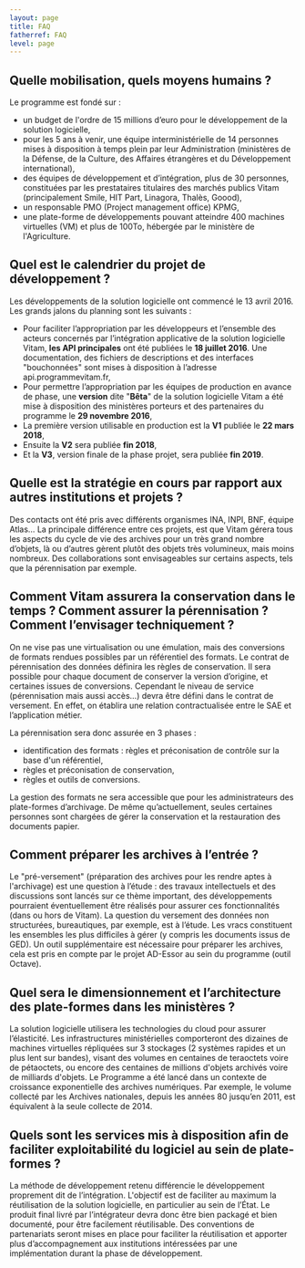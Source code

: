 ```yaml
---
layout: page
title: FAQ
fatherref: FAQ
level: page
---
```


## Quelle mobilisation, quels moyens humains ?

Le programme est fondé sur :

* un budget de l'ordre de 15 millions d’euro pour le développement de la solution logicielle,
* pour les 5 ans à venir, une équipe interministérielle de 14 personnes mises 
à disposition à temps plein par leur Administration (ministères de la Défense, de 
la Culture, des Affaires étrangères et du Développement international),
* des équipes de développement et d’intégration, plus de 30 personnes, constituées 
par les prestataires titulaires des marchés publics Vitam (principalement Smile, HIT Part, Linagora, Thalès, Goood),
* un responsable PMO (Project management office) KPMG,
* une plate-forme de développements pouvant atteindre 400 machines virtuelles (VM) et plus de 100To, hébergée par le ministère de l'Agriculture.

## Quel est le calendrier du projet de développement ?

Les développements de la solution logicielle ont commencé le 13 avril 2016.
Les grands jalons du planning sont les suivants :

* Pour faciliter l’appropriation par les développeurs et l’ensemble des acteurs concernés par
l’intégration applicative de la solution logicielle Vitam, **les 
API principales** ont été publiées le **18 juillet   2016**. 
Une documentation, des fichiers de descriptions et des interfaces "bouchonnées" 
sont mises à disposition à l’adresse api.programmevitam.fr,
* Pour permettre l’appropriation par les équipes de production en avance de phase, une
**version** dite "**Bêta**" de la solution logicielle Vitam a été mise à disposition des ministères
porteurs et des partenaires du programme le **29 novembre 2016**,
* La première version utilisable en production est la **V1** publiée le **22 mars 2018**,
* Ensuite la **V2** sera publiée **fin  2018**,
* Et la **V3**, version finale de la phase projet, sera publiée **fin 2019**.

## Quelle est la stratégie en cours par rapport aux autres institutions et projets  ?

Des contacts ont été pris avec différents organismes INA, INPI, BNF, équipe Atlas… 
La principale différence entre ces projets, est que Vitam gérera tous les aspects du cycle de vie des archives pour un très grand nombre 
d’objets, là ou d’autres gèrent plutôt des objets très volumineux, mais moins nombreux. Des collaborations sont 
envisageables sur certains aspects, tels que la pérennisation par exemple.

## Comment Vitam assurera la conservation dans le temps ? Comment assurer la pérennisation ? Comment l’envisager techniquement ?

On ne vise pas une virtualisation ou une émulation, mais des conversions de formats 
rendues possibles par un référentiel des formats. Le contrat de pérennisation des données 
définira les règles de conservation. Il sera possible pour chaque document de conserver la 
version d’origine, et certaines issues de conversions. Cependant le niveau de service 
(pérennisation mais aussi accès…) devra être défini dans le contrat de versement. 
En effet, on établira une relation contractualisée entre le SAE et l’application métier.

La pérennisation sera donc assurée en 3 phases :

* identification des formats : règles et préconisation de contrôle sur la base d'un référentiel,
* règles et préconisation de conservation,
* règles et outils de conversions.

La gestion des formats ne sera accessible que pour les administrateurs des plate-formes 
d’archivage. De même qu’actuellement, seules certaines personnes sont chargées de gérer 
la conservation et la restauration des documents papier.

## Comment préparer les archives à l’entrée ?

Le "pré-versement" (préparation des archives pour les rendre aptes à l'archivage) est une question à l’étude : des travaux intellectuels et des discussions 
sont lancés sur ce thème important, des développements pourraient éventuellement être réalisés 
pour assurer ces fonctionnalités (dans ou hors de Vitam).
La question du versement des données non structurées, bureautiques, par exemple, est à l’étude. 
Les vracs constituent les ensembles les plus difficiles à gérer (y compris les documents issus de GED).
Un outil supplémentaire est nécessaire pour préparer les archives, cela est pris en compte par le 
projet AD-Essor au sein du programme (outil Octave).

## Quel sera le dimensionnement et l’architecture des plate-formes dans les ministères ?

La solution logicielle utilisera les technologies du cloud pour assurer l’élasticité. 
Les infrastructures ministérielles comporteront des dizaines de machines virtuelles répliquées sur 
3 stockages (2 systèmes rapides et un plus lent sur bandes), visant des volumes en centaines de teraoctets voire 
de pétaoctets, ou encore des centaines de millions d'objets archivés voire de milliards d'objets.
Le Programme a été lancé dans un contexte de croissance exponentielle des archives 
numériques. Par exemple, le volume collecté par les Archives nationales, depuis les années 80 jusqu’en 2011, 
est équivalent à la seule collecte de 2014.


## Quels sont les services mis à disposition afin de faciliter exploitabilité du logiciel au sein de plate-formes ?

La méthode de développement retenu différencie le développement proprement dit de l’intégration. 
L'objectif est de faciliter au maximum la réutilisation de la solution logicielle, en particulier 
au sein de l’État. Le produit final livré par l’intégrateur devra donc être bien packagé et 
bien documenté, pour être facilement réutilisable.
Des conventions de partenariats seront mises en place pour faciliter la réutilisation et 
apporter plus d’accompagnement aux institutions intéressées par une implémentation durant la phase de développement.
